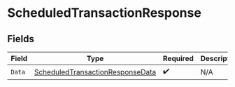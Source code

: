 # ScheduledTransactionResponse


## Fields

| Field                                                                                           | Type                                                                                            | Required                                                                                        | Description                                                                                     |
| ----------------------------------------------------------------------------------------------- | ----------------------------------------------------------------------------------------------- | ----------------------------------------------------------------------------------------------- | ----------------------------------------------------------------------------------------------- |
| `Data`                                                                                          | [ScheduledTransactionResponseData](../../Models/Components/ScheduledTransactionResponseData.md) | :heavy_check_mark:                                                                              | N/A                                                                                             |